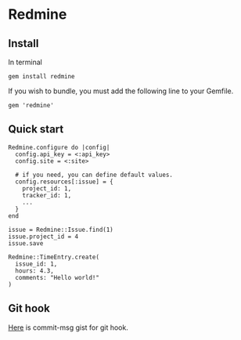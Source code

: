 # Redmine

## Install

In terminal

```
gem install redmine
```

If you wish to bundle, you must add the following line to your Gemfile.

```
gem 'redmine'
```

## Quick start
```
Redmine.configure do |config|
  config.api_key = <:api_key>
  config.site = <:site>

  # if you need, you can define default values.
  config.resources[:issue] = {
    project_id: 1,
    tracker_id: 1,
    ...
  }
end

issue = Redmine::Issue.find(1)
issue.project_id = 4
issue.save

Redmine::TimeEntry.create(
  issue_id: 1,
  hours: 4.3,
  comments: "Hello world!"
)

```

## Git hook

[Here](https://gist.github.com/topray/526dd9d131bb6f3e3281) is commit-msg gist for git hook.